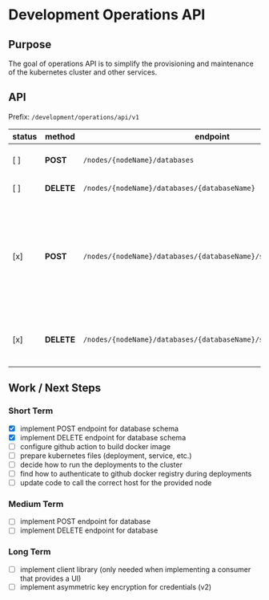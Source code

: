 # Development Operations API

## Purpose
The goal of operations API is to simplify the provisioning and maintenance of the kubernetes cluster and other services.

## API

Prefix: `/development/operations/api/v1`

status | method | endpoint | description
-------|-------|----------|-------------
[ ]  | **POST**   | `/nodes/{nodeName}/databases` | Create a new database.
[ ]  | **DELETE** | `/nodes/{nodeName}/databases/{databaseName}` | Delete a database.
[x]  | **POST**   | `/nodes/{nodeName}/databases/{databaseName}/schemas` | Initialise a new schema in the selected database with two users: an admin and a regular user.
[x]  | **DELETE** | `/nodes/{nodeName}/databases/{databaseName}/schemas/{schemaName}` | Remove the schema and the two related users.

## Work / Next Steps

### Short Term
- [x] implement POST endpoint for database schema
- [x] implement DELETE endpoint for database schema
- [ ] configure github action to build docker image
- [ ] prepare kubernetes files (deployment, service, etc.)
- [ ] decide how to run the deployments to the cluster
- [ ] find how to authenticate to github docker registry during deployments
- [ ] update code to call the correct host for the provided node

### Medium Term
- [ ] implement POST endpoint for database
- [ ] implement DELETE endpoint for database

### Long Term
- [ ] implement client library (only needed when implementing a consumer that provides a UI)
- [ ] implement asymmetric key encryption for credentials (v2)